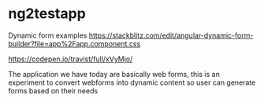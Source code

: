 # ng2testapp

Dynamic form examples
https://stackblitz.com/edit/angular-dynamic-form-builder?file=app%2Fapp.component.css

https://codepen.io/travist/full/xVyMjo/


The application we have today are basically web forms, this is an experiment to convert webforms into dynamic content so user can generate forms based on their needs